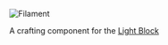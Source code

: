 ![Filament](item:betterwithmods:material@19)

A crafting component for the [Light Block](../blocks/light.md)
